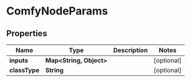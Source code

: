 

# ComfyNodeParams


## Properties

| Name | Type | Description | Notes |
|------------ | ------------- | ------------- | -------------|
|**inputs** | **Map&lt;String, Object&gt;** |  |  [optional] |
|**classType** | **String** |  |  [optional] |



